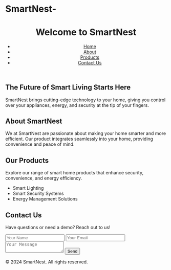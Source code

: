 # SmartNest-
<!DOCTYPE html>
<html lang="en">
<head>
    <meta charset="UTF-8">
    <meta name="viewport" content="width=device-width, initial-scale=1.0">
    <title>SmartNest - The Future of Smart Living</title>
    <link rel="stylesheet" href="styles.css">
</head>
<body>
    <header>
        <h1>Welcome to SmartNest</h1>
        <nav>
            <ul>
                <li><a href="#home">Home</a></li>
                <li><a href="#about">About</a></li>
                <li><a href="#products">Products</a></li>
                <li><a href="#contact">Contact Us</a></li>
            </ul>
        </nav>
    </header>
    <section id="home">
        <h2>The Future of Smart Living Starts Here</h2>
        <p>SmartNest brings cutting-edge technology to your home, giving you control over your appliances, energy, and security at the tip of your fingers.</p>
    </section>
    <section id="about">
        <h2>About SmartNest</h2>
        <p>We at SmartNest are passionate about making your home smarter and more efficient. Our product integrates seamlessly into your home, providing convenience and peace of mind.</p>
    </section>
    <section id="products">
        <h2>Our Products</h2>
        <p>Explore our range of smart home products that enhance security, convenience, and energy efficiency.</p>
        <ul>
            <li>Smart Lighting</li>
            <li>Smart Security Systems</li>
            <li>Energy Management Solutions</li>
        </ul>
    </section>
    <section id="contact">
        <h2>Contact Us</h2>
        <p>Have questions or need a demo? Reach out to us!</p>
        <form>
            <input type="text" placeholder="Your Name" required>
            <input type="email" placeholder="Your Email" required>
            <textarea placeholder="Your Message"></textarea>
            <button type="submit">Send</button>
        </form>
    </section>
    <footer>
        <p>© 2024 SmartNest. All rights reserved.</p>
    </footer>
</body>
</html>
